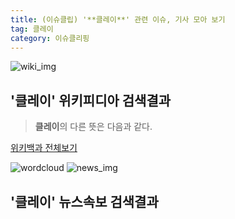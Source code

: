 ```yaml
---
title: (이슈클립) '**클레이**' 관련 이슈, 기사 모아 보기
tag: 클레이
category: 이슈클리핑
---
```

![wiki_img](https://user-images.githubusercontent.com/42597476/44503234-41136a80-a6d0-11e8-9071-6fc6418eafe4.png)
## **'**클레이**'** 위키피디아 검색결과
>**클레이**의 다른 뜻은 다음과 같다.

<a href="https://ko.wikipedia.org/wiki/클레이" target="_blank">위키백과 전체보기</a>

![wordcloud](https://s3.ap-northeast-2.amazonaws.com/lyrics101-wordcloud/2018-09-23-1537704923.png)
![news_img](https://user-images.githubusercontent.com/42597476/44507050-1206f400-a6e4-11e8-8d98-7ffbfebb353f.png)
## **'**클레이**'** 뉴스속보 검색결과

